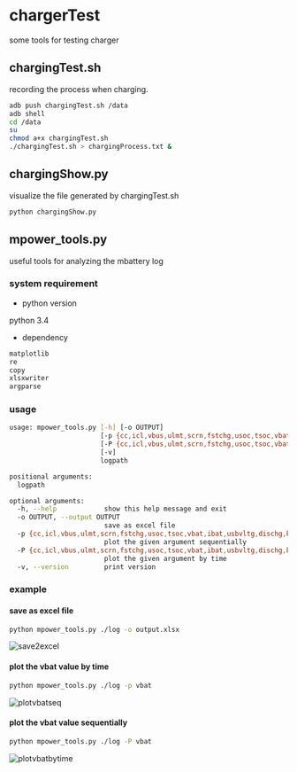 # chargerTest
some tools for testing charger

## chargingTest.sh

recording the process when charging.

```bash
adb push chargingTest.sh /data
adb shell
cd /data
su
chmod a+x chargingTest.sh
./chargingTest.sh > chargingProcess.txt &
```

## chargingShow.py

visualize the file generated by chargingTest.sh

```python
python chargingShow.py
```

## mpower_tools.py

useful tools for analyzing the mbattery log

### system requirement
- python version

python 3.4

- dependency

```bash
matplotlib
re
copy
xlsxwriter
argparse
```

### usage
```bash
usage: mpower_tools.py [-h] [-o OUTPUT]
                       [-p {cc,icl,vbus,ulmt,scrn,fstchg,usoc,tsoc,vbat,ibat,usbvltg,dischg,brdtmp,battmp,usbtmp}]
                       [-P {cc,icl,vbus,ulmt,scrn,fstchg,usoc,tsoc,vbat,ibat,usbvltg,dischg,brdtmp,battmp,usbtmp}]
                       [-v]
                       logpath

positional arguments:
  logpath

optional arguments:
  -h, --help            show this help message and exit
  -o OUTPUT, --output OUTPUT
                        save as excel file
  -p {cc,icl,vbus,ulmt,scrn,fstchg,usoc,tsoc,vbat,ibat,usbvltg,dischg,brdtmp,battmp,usbtmp}, --plot {cc,icl,vbus,ulmt,scrn,fstchg,usoc,tsoc,vbat,ibat,usbvltg,dischg,brdtmp,battmp,usbtmp}
                        plot the given argument sequentially
  -P {cc,icl,vbus,ulmt,scrn,fstchg,usoc,tsoc,vbat,ibat,usbvltg,dischg,brdtmp,battmp,usbtmp}, --PLOT {cc,icl,vbus,ulmt,scrn,fstchg,usoc,tsoc,vbat,ibat,usbvltg,dischg,brdtmp,battmp,usbtmp}
                        plot the given argument by time
  -v, --version         print version

```

### example

#### save as excel file
```bash
python mpower_tools.py ./log -o output.xlsx
```
![save2excel](https://github.com/logic-wei/universal_i2c/raw/master/screenshots/save2excel.png)
#### plot the vbat value by time
```bash
python mpower_tools.py ./log -p vbat
```
![plotvbatseq](https://github.com/logic-wei/universal_i2c/raw/master/screenshots/plotvbatseq.png)
#### plot the vbat value sequentially
```bash
python mpower_tools.py ./log -P vbat
```
![plotvbatbytime](https://github.com/logic-wei/universal_i2c/raw/master/screenshots/plotvbatbytime.png)